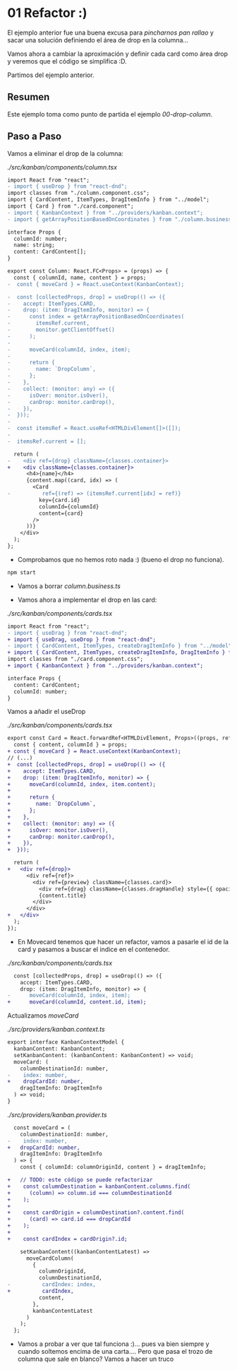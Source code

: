 # 01 Refactor :)

El ejemplo anterior fue una buena excusa para _pincharnos pan rallao_ y sacar una solución definiendo el área de drop
en la columna...

Vamos ahora a cambiar la aproximación y definir cada card como área drop y veremos que el código se simplifica :D.

Partimos del ejemplo anterior.

## Resumen

Este ejemplo toma como punto de partida el ejemplo _00-drop-column_.

## Paso a Paso

Vamos a eliminar el drop de la columna:

_./src/kanban/components/column.tsx_

```diff
import React from "react";
- import { useDrop } from "react-dnd";
import classes from "./column.component.css";
import { CardContent, ItemTypes, DragItemInfo } from "../model";
import { Card } from "./card.component";
- import { KanbanContext } from "../providers/kanban.context";
- import { getArrayPositionBasedOnCoordinates } from "./column.business";

interface Props {
  columnId: number;
  name: string;
  content: CardContent[];
}

export const Column: React.FC<Props> = (props) => {
  const { columnId, name, content } = props;
-  const { moveCard } = React.useContext(KanbanContext);

-  const [collectedProps, drop] = useDrop(() => ({
-    accept: ItemTypes.CARD,
-    drop: (item: DragItemInfo, monitor) => {
-      const index = getArrayPositionBasedOnCoordinates(
-        itemsRef.current,
-        monitor.getClientOffset()
-      );
-
-      moveCard(columnId, index, item);
-
-      return {
-        name: `DropColumn`,
-      };
-    },
-    collect: (monitor: any) => ({
-      isOver: monitor.isOver(),
-      canDrop: monitor.canDrop(),
-    }),
-  }));
-
-  const itemsRef = React.useRef<HTMLDivElement[]>([]);
-
-  itemsRef.current = [];

  return (
-    <div ref={drop} className={classes.container}>
+    <div className={classes.container}>
      <h4>{name}</h4>
      {content.map((card, idx) => (
        <Card
-          ref={(ref) => (itemsRef.current[idx] = ref)}
          key={card.id}
          columnId={columnId}
          content={card}
        />
      ))}
    </div>
  );
};
```

- Comprobamos que no hemos roto nada :) (bueno el drop no funciona).

```bash
npm start
```

- Vamos a borrar _column.business.ts_

- Vamos ahora a implementar el drop en las card:

_./src/kanban/components/cards.tsx_

```diff
import React from "react";
- import { useDrag } from "react-dnd";
+ import { useDrag, useDrop } from "react-dnd";
- import { CardContent, ItemTypes, createDragItemInfo } from "../model";
+ import { CardContent, ItemTypes, createDragItemInfo, DragItemInfo } from "../model";
import classes from "./card.component.css";
+ import { KanbanContext } from "../providers/kanban.context";

interface Props {
  content: CardContent;
  columnId: number;
}
```

Vamos a añadir el useDrop

_./src/kanban/components/cards.tsx_

```diff
export const Card = React.forwardRef<HTMLDivElement, Props>((props, ref) => {
  const { content, columnId } = props;
+ const { moveCard } = React.useContext(KanbanContext);
// (...)
+  const [collectedProps, drop] = useDrop(() => ({
+    accept: ItemTypes.CARD,
+    drop: (item: DragItemInfo, monitor) => {
+      moveCard(columnId, index, item.content);
+
+      return {
+        name: `DropColumn`,
+      };
+    },
+    collect: (monitor: any) => ({
+      isOver: monitor.isOver(),
+      canDrop: monitor.canDrop(),
+    }),
+  }));

  return (
+   <div ref={drop}>
      <div ref={ref}>
        <div ref={preview} className={classes.card}>
          <div ref={drag} className={classes.dragHandle} style={{ opacity }} />
          {content.title}
        </div>
      </div>
+   </div>
  );
});
```

- En Movecard tenemos que hacer un refactor, vamos a pasarle el id de la
  card y pasamos a buscar el indice en el contenedor.

_./src/kanban/components/cards.tsx_

```diff
  const [collectedProps, drop] = useDrop(() => ({
    accept: ItemTypes.CARD,
    drop: (item: DragItemInfo, monitor) => {
-      moveCard(columnId, index, item);
+      moveCard(columnId, content.id, item);
```

Actualizamos _moveCard_

_./src/providers/kanban.context.ts_

```diff
export interface KanbanContextModel {
  kanbanContent: KanbanContent;
  setKanbanContent: (kanbanContent: KanbanContent) => void;
  moveCard: (
    columnDestinationId: number,
-    index: number,
+    dropCardId: number,
    dragItemInfo: DragItemInfo
  ) => void;
}
```

_./src/providers/kanban.provider.ts_

```diff
  const moveCard = (
    columnDestinationId: number,
-    index: number,
+   dropCardId: number,
    dragItemInfo: DragItemInfo
  ) => {
    const { columnId: columnOriginId, content } = dragItemInfo;

+   // TODO: este código se puede refactorizar
+    const columnDestination = kanbanContent.columns.find(
+      (column) => column.id === columnDestinationId
+    );
+
+    const cardOrigin = columnDestination?.content.find(
+      (card) => card.id === dropCardId
+    );
+
+    const cardIndex = cardOrigin?.id;

    setKanbanContent((kanbanContentLatest) =>
      moveCardColumn(
        {
          columnOriginId,
          columnDestinationId,
-          cardIndex: index,
+          cardIndex,
          content,
        },
        kanbanContentLatest
      )
    );
  };
```

- Vamos a probar a ver que tal funciona :)... pues va bien siempre y cuando
soltemos encima de una carta.... Pero que pasa el trozo de columna que sale
en blanco? Vamos a hacer un truco
